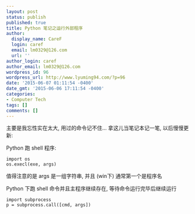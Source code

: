 ```yaml
---
layout: post
status: publish
published: true
title: Python 笔记之运行外部程序
author:
  display_name: CareF
  login: caref
  email: lm0329@126.com
  url: ''
author_login: caref
author_email: lm0329@126.com
wordpress_id: 96
wordpress_url: http://www.lyuming94.com/?p=96
date: '2015-06-07 01:11:54 -0400'
date_gmt: '2015-06-06 17:11:54 -0400'
categories:
- Computer Tech
tags: []
comments: []
---
```

主要是我忘性实在太大, 用过的命令记不住... 拿这儿当笔记本记一笔, 以后慢慢更新:

Python 跑 shell 程序:

	import os
	os.execl(exe, args)

值得注意的是 args 是一组字符串, 并且 (win下) 通常第一个是程序名

Python 下跑 shell 命令并且主程序继续存在, 等待命令运行完毕后继续运行

	import subprocess
	p = subprocess.call([cmd, args])
